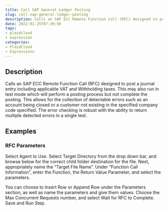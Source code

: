 ```yaml
---
title: Call SAP General Ledger Posting
slug: call-sap-general-ledger-posting
description: Calls an SAP ECC Remote Function Call (RFC) designed to post a journal entry including applicable VAT and Withholding taxes
date: 2022-01-25T07:39:56
tags:
- plaidcloud
- expression
categories:
- PlaidCloud
- Expressions
---
```



## Description


Calls an SAP ECC Remote Function Call (RFC) designed to post a journal entry including applicable VAT and Withholding taxes. This may also run in test mode which will perform a posting process but not complete the posting. This allows for the collection of detectable errors such as an account being closed or a customer not existing in the specified company code specified. The error checking is robust with the ability to return multiple detected errors in a single test.







## Examples


### RFC Parameters


Select Agent to Use. Select Target Directory from the drop down bar, and browse below for the correct child folder destination for the file. Next, appropriately name the “Target File Name”. Under “Function Call Information”, enter the Function, the Return Value Parameter, and select the parameters. 



You can choose to Insert Row or Append Row under the Parameters section, as well as name the parameters and give them values. Choose the Max Concurrent Requests number, and select Wait for RFC to Complete. Save and Run Step.

